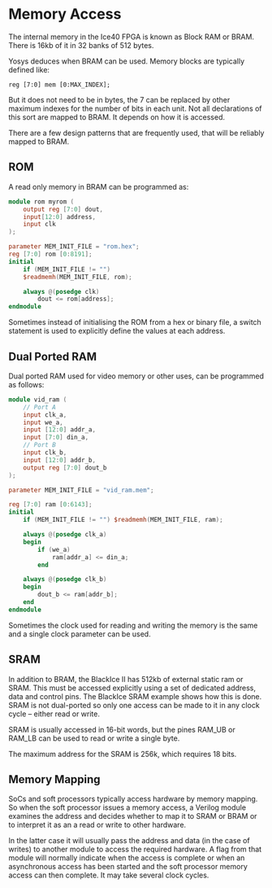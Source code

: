 # Memory Access
The internal memory in the Ice40 FPGA is known as Block RAM or BRAM. There is 16kb of it in 32 banks of 512 bytes.

Yosys deduces when BRAM can be used. Memory blocks are typically defined like:

```
reg [7:0] mem [0:MAX_INDEX];
```

But it does not need to be in bytes, the 7 can be replaced by other maximum indexes for the number of bits in each unit. Not all declarations of this sort are mapped to BRAM. It depends on how it is accessed.

There are a few design patterns that are frequently used, that will be reliably mapped to BRAM.

## ROM
A read only memory in BRAM can be programmed as:
```verilog
module rom myrom (
    output reg [7:0] dout,
    input[12:0] address,
    input clk
);

parameter MEM_INIT_FILE = "rom.hex";
reg [7:0] rom [0:8191];
initial
    if (MEM_INIT_FILE != "")
    $readmemh(MEM_INIT_FILE, rom);

    always @(posedge clk)
        dout <= rom[address];
endmodule
```
Sometimes instead of initialising the ROM from a hex or binary file, a switch statement is used to explicitly define the values at each address.

## Dual Ported RAM
Dual ported RAM used for video memory or other uses, can be programmed as follows:

```verilog
module vid_ram (
    // Port A
    input clk_a,
    input we_a,
    input [12:0] addr_a,
    input [7:0] din_a,
    // Port B
    input clk_b,
    input [12:0] addr_b,
    output reg [7:0] dout_b
);

parameter MEM_INIT_FILE = "vid_ram.mem";

reg [7:0] ram [0:6143];
initial
    if (MEM_INIT_FILE != "") $readmemh(MEM_INIT_FILE, ram);

    always @(posedge clk_a)
    begin
        if (we_a)
            ram[addr_a] <= din_a;
        end

    always @(posedge clk_b)
    begin
        dout_b <= ram[addr_b];
    end
endmodule
```

Sometimes the clock used for reading and writing the memory is the same and a single clock parameter can be used.

## SRAM
In addition to BRAM, the BlackIce II has 512kb of external static ram or SRAM. This must be accessed explicitly using a set of dedicated address, data and control pins. The BlackIce SRAM example shows how this is done. SRAM is not dual-ported so only one access can be made to it in any clock cycle – either read or write.

SRAM is usually accessed in 16-bit words, but the pines RAM_UB or RAM_LB can be used to read or write a single byte.

The maximum address for the SRAM is 256k, which requires 18 bits.

## Memory Mapping
SoCs and soft processors typically access hardware by memory mapping. So when the soft processor issues a memory access, a Verilog module examines the address and decides whether to map it to SRAM or BRAM or to interpret it as an a read or write to other hardware.

In the latter case it will usually pass the address and data (in the case of writes) to another module to access the required hardware. A flag from that module will normally indicate when the access is complete or when an asynchronous access has been started and the soft processor memory access can then complete. It may take several clock cycles.